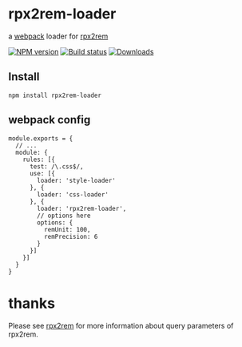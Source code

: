 # rpx2rem-loader

a [webpack](http://webpack.github.io/) loader for [rpx2rem](https://github.com/qingyangmoke/rpx2rem)

[![NPM version][npm-image]][npm-url]
[![Build status][travis-image]][travis-url]
[![Downloads][downloads-image]][downloads-url]

[npm-image]: https://img.shields.io/npm/v/rpx2rem-loader.svg
[npm-url]: https://npmjs.org/package/rpx2rem-loader
[travis-image]: https://img.shields.io/travis/qingyangmoke/rpx2rem-loader.svg
[travis-url]: https://travis-ci.org/qingyangmoke/rpx2rem-loader
[downloads-image]: http://img.shields.io/npm/dm/rpx2rem-loader.svg
[downloads-url]: https://npmjs.org/package/rpx2rem-loader

## Install

`npm install rpx2rem-loader`

## webpack config

```
module.exports = {
  // ...
  module: {
    rules: [{
      test: /\.css$/,
      use: [{
        loader: 'style-loader'
      }, {
        loader: 'css-loader'
      }, {
        loader: 'rpx2rem-loader',
        // options here
        options: {
          remUnit: 100,
          remPrecision: 6
        }
      }]
    }]
  }
}
```

# thanks 
Please see [rpx2rem](https://github.com/qingyangmoke/rpx2rem) for more information about query parameters of rpx2rem.
